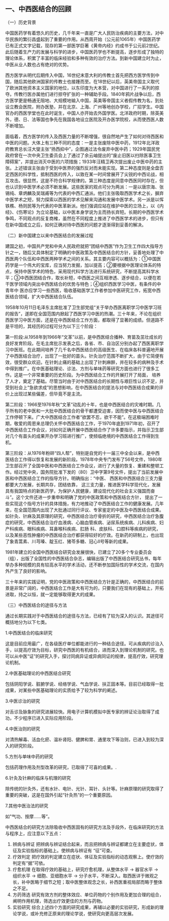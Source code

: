 ## 一、中西医结合的回顾

（一）历史背景

中国医药学有着悠久的历史，几千年来一直是广大人民防治疾病的主要方法，对中华民族的繁衍昌盛起到了重要的作用。从西周开始（公元前1065年）中国医药学已有正式文字记载，现存的第一部医学巨著《黄帝内经》约成书于公元前2世纪。此后随着生产力的发展与科学的进步，中国医药学也不断提高，逐步形成了独特的理论体系，积累了丰富的临床经验和多种有效的治疗方法。到新中国建立时为止，中医从业人数也占有绝对的优势。

西方医学从明代后期传入中国，16世纪末意大利的传教士首先把西方医学传到中国，随后其他欧洲国家的传教士也接踵而至。在18世纪以后，英美帝国主义取代了欧洲其他资本主义国家的地位，以东印度为大本营，对中国进行了一系列的掠夺。传教行医亦属他们进行掠夺扩张的一种辅助手段。1840年鸦片战争以后，西方医学更是畅通无阻地、大规模地输入中国，英美等帝国主义者假传教为名，到处设立教会医院，附办医塾，并在北京、上海、广州等地创办学校，广招学生。中国官办的西医学堂也在此时诞生，中国人亦开始去外国学医。北洋政府时期，除英美外，德、日、法等国也争先在我国各地设立医院及开办医学院校，从而使西医人数不断增加。

面临着，西方医学的传入及西医力量的不断增强，很自然地产生了如何对待西医和中医的问题。大体上有三种不同的态度：一是主张废除中医中药，1912年北洋政府教育总长汪大燮主张“扬西抑中”，企图通过法令废弃中医中药；1929年国民党政府曾在一次中央卫生委员会上了通过了余云岫提出的“废止旧医以扫除医事卫生障碍案”，并提出消灭中医的六项措施；1933年汪精卫再次提出废止中医中药的主张。上述错误主张由于受到中医界的强烈反对而未能实现。第二种态度则是全盘否定西医的科学性，抵制西医的传入，以致在某一时间曾展开了尖锐的中西论战，相互攻击。很显然，这是不符合科学规律的。第三种态度是同意中西医同时存在，但也认识到中医学术必须不断发展。这些医家的观点可分为两派：一是以唐宗海、张锡纯、章炳麟及吴瑞甫等为代表的中西汇通派。他们主张吸取西医学术之长，摒弃中医学术之短，努力探索以西医的学术见解来沟通和发展中医学术。另一派是以恽铁樵、杨则民等为代表的中医革新派。他们强调应站在维护中医的立场上，以《内经》、《伤寒论》为立论基础，以中医本身学说为主而扬长弃短。长期的中西医学术争鸣，不同观点的反复商榷，虽然在不同程度上推进了中西医学术的进步，但只有在新中国成立之后，如何正确对待中西医的问题才逐渐得到妥善的解决。

（二）新中国建立以来中西医结合的发展过程

建国之初，中国共产党和中央人民政府就把“团结中西医”作为卫生工作四大指导方针之一，随后又具体制定了明确的中医政策及中西医结合的方针，妥善地处理了中西医两个队伍和中西医两种学术之间的关系。其主要内容可以概括为：①中国医药学是一个伟大的宝库，应当努力发掘，加以提高；②要根据中医理论体系的特点，保持中医学术的特色，采用现代科学方法进行系统研究，不断提高其科学水平；③中西医团结合作，取长补短，中西医之间互相渗透、逐步结合，以便在若干医学领域内突出中西医结合的优势与特色；④组织西医学习中医，有条件的中青年中 医亦应学习一些西医，吸收基础医学工作者参加中医研究工作，拓宽中西医结合领域，扩大中西医结合队伍。

1958年10月11日毛泽东主席批准了卫生部党组“关于举办西医离职学习中医学习班的报告”，遂即在全国范围内掀起了西医学习中医的热潮。三十年来，不论在组织西医学习中医方面，还是在中西医结合工作方面，都取得了显著的成绩。但道路不是平坦的，其经历的过程可分为以下三个阶段：

第一阶段:从1958年到1966年“文革”以前，是中西医结合播种、育苗及茁壮成长的良好发育阶段。在毛主席批示发表之后，各省、市、自治区分别办起了西医离职学习中医班。在此期间培养了几千名中西医结合的高级医生、在临床各科普遍地开展了中西医结合治疗，出现了一批好的苗头。针灸治疗范围不断扩大，由于它简便有效，很受群众欢迎。在针刺止痛的基础上出现了针刺麻醉，并在较多的病种及手术中得到推广。在中医基础理论、诊法、方剂与单味药等研究方面也进行了很多工作。这是一个非常重要的历史阶段。为中西医结合工作的开展打开了局面，  培养了人才，奠定了基础。尽管当时由于对中西医结合的长期性与艰巨性认识不足，并受到社会上“急欲求成”的思想影响，在中西医结合的提法与对中西医结合成果的评价上出现过某些偏差，但毕竟不是主流。

第二阶段：1966至1976年秋“文革”动乱的十年，也是中西医结合的灾难时期。几乎所有的老中医和一大批中西医结合的骨干都遭受迫害，因而使中医与中西医结合工作停顿下来。广大中西医结合工作者“欲罢不忍，欲干不能”。在这极端困难时期，敬爱的周恩来总理仍关怀中西医结合工作，于1970年底到1971年初，召开了中西医结合工作会议，对如何正确开展中西医结合作了许多要指示，并指示卫生部对几个有苗头的成果开办学习班进行推广，使频临绝境的中西医结合工作得到生机。

第三阶段：从1976年粉碎“四人帮”，特别是自党的十一届三中全会以来，是中西医结合工作得以恢复和发展的新阶段。1978年中央专门发布了56号文件，1980年卫生部召开了全国中医和中西医结合工作会议，进行了大量的恢复、重建和整顿工作。经过党中央，国务院批准下发的（80）卫中字第9号文件，提出了当前发展中医和中西医结合工作的指导方针。明确指出：“中医、  西医和中西医结合三支力量都要大力发展，长期共存，团结依靠， 这三支力量，推进医学科学现代化，发展具有我国特点的新医药学，为保护人民健康，建设现代化的社会主义强国而奋斗”。这个文件还进一步重申和明确了党的中医政策和中西医结合方针， 提出了一些实现这个指号方针的具体措施，有力地推动了中西医结合工作的健康发展。几年来，在全国范围内出现了大批通过同行评议、专家鉴定的中医及中西医结合成果。如针灸、针麻及其原理的研究，中西医结合治疗骨折的研究，中西医结合治疗急腹症的研究，中西医结合治疗血液病、心脑血管疾病、泌尿系统疾病、儿科疾病、妇产科疾病、眼科疾病、耳鼻喉科疾病、肛肠 科、皮肤科、口腔科等疾病的研究，以及某些恶性肿瘤的中西医结合治疗都获得较好的疗效。在新药的研制上，也出现了象青蒿素、川芎嗪、靛玉红、猪苓多糖、冠心Ⅱ号等新的成果。

1981年建立的全国中西医结合研究会发展很快，已建立了20多个专业委员会（组），出版了全国性的中西医结合杂志，编辑出版了中西医结合研究丛书，每年举办多种规模的具有较高水平的学术活动，还不断参加国际性的学术交流，在国内外产生了良好的影响。

三十年来的实践证明，党的中医政策和中西医结合方针是正确的，中西医结合的前景是非常广阔的，中西医结合工作是大有可为的，只要我们在现有的基础上，开拓进取，持之以恒，就一定能够取得更大的成果。

 （三）中西医结合的途径与方法

通过长期实践对于中西医结合的途径与方法，已经有了较为深入的认识。其途径可概括地分为以下七类。

1.中西医结合的临床研究

这是目前应用最广，在各级医疗单位都能进行的一种结合途径。可从疾病的诊治入手，以提高疗效为目标，研究中西医的有机结合，进而深入到理论机制的研究。也可以从中医“证”的研究入手，探讨同病异证或异病同证的规律，提高疗效，研究理论机制。

2.中医基础理论的中西医结合研究

包括阴阳学说、脏腑学说、经络学说、气血学说、扶正固本等。目前已经取得一批成果，对某些中医基础理论的实质给予了较为科学的阐述。

3.中医诊治的研究

对舌诊及脉象的研究进展较快。用电子计算机模拟中医专家的辨证论治取得了成功，不少程序已进入实际应用阶段。

4.中医治则的研究

对清热解毒、活血化瘀、温补肾阳、健脾和胃、通里攻下等治则，已进入到较为深入的研究阶段。

5.方剂与单味中药的研究

包括药理作用及剂型改革的研究，已取得了可喜的成果。.

6.针灸及针麻的临床与机理的研究

除传统的针灸外，还有水针、电针、光针、耳针、头针等。针麻原理的研究取得了重要的突破，这是在国外引起“针灸热”的一个重要原因。

7.其他中医治法的研究

如"气功、按摩……等”。

中西医结合的研究方法除吸收中西医固有的研究方法及手段外，在临床研究的方法与程序上，应注意以下五点：

1. 辨病与辨证  把辨病与辨证结合起来，而且把辨病与辨证都建立在主要症状，体征及实验指标的基础上。使辨病与辨证有 “征”可查。
2. 疗效判定  把疗效的判定建立在症状、体征及实验指标的动态观察上。使疗效的判定有“据”可依。
3. 疗愈机理  在取得疗效的基础上，研究疗愈机理，从整体水平 → 器官水平 → 组织水平 → 细胞、亚细胞水平 → 分子水平，不断深入。取西医详于微观之长，补中医略于细节之短；取中医整体观念之长，补西医重视局部而略于整体之不足。
4. 方药筛选  研究有效方剂的整体效应、单位药物的个别作用及更加合理的组合，阐明作用机理，筛选出疗效更佳的方剂与药物。
5. 实验研究  综合上述四个方面的研究成果，再辅以必要的实验研究，形成新的理论学说，或补充修正原来的理论学说，使研究向更高层次发展。